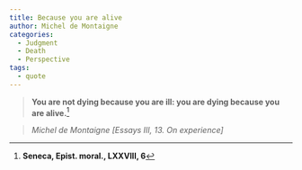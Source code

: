 ```yaml
---
title: Because you are alive
author: Michel de Montaigne
categories:
  - Judgment
  - Death
  - Perspective
tags:
  - quote
---
```


> **You are not dying because you are ill: you are dying because you are alive.**[^1]

> <cite>Michel de Montaigne [Essays III, 13. On experience]</cite>

[^1]: **Seneca, Epist. moral., LXXVIII, 6**

